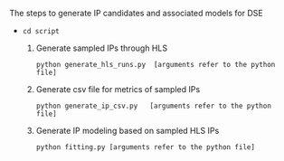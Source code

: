 The steps to generate IP candidates and associated models for DSE

* `cd script`
	1. Generate sampled IPs through HLS
		
  		`python generate_hls_runs.py  [arguments refer to the python file]`
	2. Generate csv file for metrics of sampled IPs
		
  		`python generate_ip_csv.py   [arguments refer to the python file]`
	3. Generate IP modeling based on sampled HLS IPs
		
  		`python fitting.py [arguments refer to the python file]`
